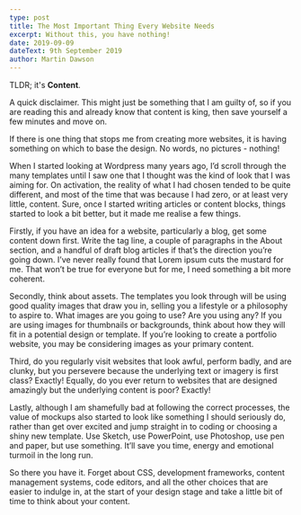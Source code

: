 ```yaml
---
type: post
title: The Most Important Thing Every Website Needs
excerpt: Without this, you have nothing!
date: 2019-09-09
dateText: 9th September 2019
author: Martin Dawson
---
```


TLDR; it's **Content**.

A quick disclaimer. This might just be something that I am guilty of, so if you are reading this and already know that content is king, then save yourself a few minutes and move on.

If there is one thing that stops me from creating more websites, it is having something on which to base the design. No words, no pictures - nothing!

When I started looking at Wordpress many years ago, I’d scroll through the many templates until I saw one that I thought was the kind of look that I was aiming for. On activation, the reality of what I had chosen tended to be quite different, and most of the time that was because I had zero, or at least very little, content. Sure, once I started writing articles or content blocks, things started to look a bit better, but it made me realise a few things.

Firstly, if you have an idea for a website, particularly a blog, get some content down first. Write the tag line, a couple of paragraphs in the About section, and a handful of draft blog articles if that’s the direction you’re going down. I’ve never really found that Lorem ipsum cuts the mustard for me. That won’t be true for everyone but for me, I need something a bit more coherent.

Secondly, think about assets. The templates you look through will be using good quality images that draw you in, selling you a lifestyle or a philosophy to aspire to. What images are you going to use? Are you using any? If you are using images for thumbnails or backgrounds, think about how they will fit in a potential design or template. If you’re looking to create a portfolio website, you may be considering images as your primary content.

Third, do you regularly visit websites that look awful, perform badly, and are clunky, but you persevere because the underlying text or imagery is first class? Exactly! Equally, do you ever return to websites that are designed amazingly but the underlying content is poor? Exactly!

Lastly, although I am shamefully bad at following the correct processes, the value of mockups also started to look like something I should seriously do, rather than get over excited and jump straight in to coding or choosing a shiny new template. Use Sketch, use PowerPoint, use Photoshop, use pen and paper, but use something. It’ll save you time, energy and emotional turmoil in the long run.

So there you have it. Forget about CSS, development frameworks, content management systems, code editors, and all the other choices that are easier to indulge in, at the start of your design stage and take a little bit of time to think about your content.